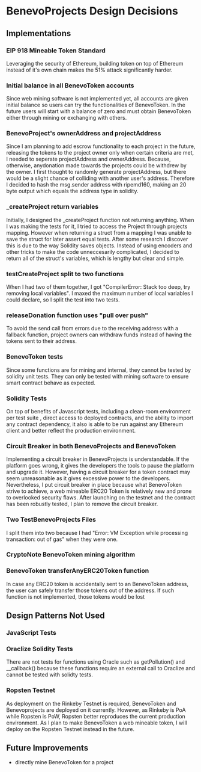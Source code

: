 # BenevoProjects Design Decisions

## Implementations
### EIP 918 Mineable Token Standard
Leveraging the security of Ethereum, building token on top of Ethereum instead of it's own chain makes the 51% attack significantly harder.

### Initial balance in all BenevoToken accounts
Since web mining software is not implemented yet, all accounts are given initial balance so users can try the functionalities of BenevoToken. In the future users will start with a balance of zero and must obtain BenevoToken either through mining or exchanging with others.

### BenevoProject's ownerAddress and projectAddress
Since I am planning to add escrow functionality to each project in the future, releasing the tokens to the project owner only when certain criteria are met, I needed to seperate projectAddress and ownerAddress. Because, otherwise, anydonation made towards the projects could be withdrew by the owner. I first thought to randomly generate projectAddress, but there would be a slight chance of colliding with another user's address. Therefore I decided to hash the msg.sender address with ripemd160, making an 20 byte output which equals the address type in solidity.

### _createProject return variables
Initially, I designed the _createProject function not returning anything. When I was making the tests for it, I tried to access the Project through projects mapping. However when returning a struct from a mapping I was unable to save the struct for later assert equal tests. After some research I discover this is due to the way Solidity saves objects. Instead of using encoders and other tricks to make the code unneccesarily complicated, I decided to return all of the struct's variables, which is lengthy but clear and simple.

### testCreateProject split to two functions
When I had two of them together, I got "CompilerError: Stack too deep, try removing local variables".
I maxed the maximum number of local variables I could declare, so I split the test into two tests.

### releaseDonation function uses "pull over push"
To avoid the send call from errors due to the receiving address with a fallback function, project owners can withdraw funds instead of having the tokens sent to their address.

### BenevoToken tests
Since some functions are for mining and internal, they cannot be tested by solidity unit tests. They can only be tested with mining software to ensure smart contract behave as expected.

### Solidity Tests
On top of benefits of Javascript tests, including a clean-room environment per test suite , direct access to  deployed contracts, and the ability to import any contract dependency, it also is able to be run against any Ethereum client and better reflect the production environment.

### Circuit Breaker in both BenevoProjects and BenevoToken
Implementing a circuit breaker in BenevoProjects is understandable. If the platform goes wrong, it gives the developers the tools to pause the platform and upgrade it. However, having a circuit breaker for a token contract may seem unreasonable as it gives excessive power to the developers. Nevertheless, I put circuit breaker in place because what BenevoToken strive to achieve, a web mineable ERC20 Token is relatively new and prone to overlooked security flaws. After launching on the testnet and the contract has been robustly tested, I plan to remove the circuit breaker.

### Two TestBenevoProjects Files
I split them into two because I had "Error: VM Exception while processing transaction: out of gas" when they were one.

### CryptoNote BenevoToken mining algorithm

### BenevoToken transferAnyERC20Token function
In case any ERC20 token is accidentally sent to an BenevoToken address, the user can safely transfer those tokens out of the address. If such function is not implemented, those tokens would be lost

## Design Patterns Not Used

### JavaScript Tests

### Oraclize Solidity Tests
There are not tests for functions using Oracle such as getPollution() and __callback() because these functions require an external call to Oraclize and cannot be tested with solidty tests.



### Ropsten Testnet
As deployment on the Rinkeby Testnet is required, BenevoToken and Benevoprojects are deployed on it currently. However, as Rinkeby is PoA while Ropsten is PoW, Ropsten better reproduces the current production environment. As I plan to make BenevoToken a web mineable token, I will deploy on the Ropsten Testnet instead in the future.

## Future Improvements
- directly mine BenevoToken for a project